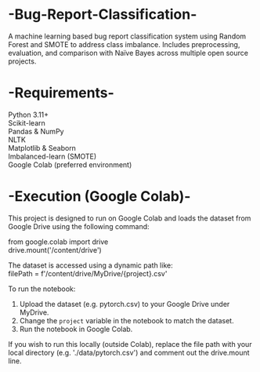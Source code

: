 # -Bug-Report-Classification-
A machine learning based bug report classification system using Random Forest and SMOTE to address class imbalance. Includes preprocessing, evaluation, and comparison with Naïve Bayes across multiple open source projects.

# -Requirements-
Python 3.11+  
Scikit-learn  
Pandas & NumPy  
NLTK  
Matplotlib & Seaborn  
Imbalanced-learn (SMOTE)  
Google Colab (preferred environment)

# -Execution (Google Colab)-
This project is designed to run on Google Colab and loads the dataset from Google Drive using the following command:

from google.colab import drive  
drive.mount('/content/drive')

The dataset is accessed using a dynamic path like:  
filePath = f'/content/drive/MyDrive/{project}.csv'

To run the notebook:
1. Upload the dataset (e.g. pytorch.csv) to your Google Drive under MyDrive.
2. Change the `project` variable in the notebook to match the dataset.
3. Run the notebook in Google Colab.

If you wish to run this locally (outside Colab), replace the file path with your local directory (e.g. './data/pytorch.csv') and comment out the drive.mount line.

